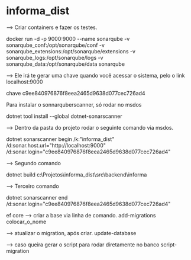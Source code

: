 # informa_dist


--> Criar containers e fazer os testes.

docker run -d -p 9000:9000 --name sonarqube -v sonarqube_conf:/opt/sonarqube/conf -v sonarqube_extensions:/opt/sonarqube/extensions -v sonarqube_logs:/opt/sonarqube/logs -v sonarqube_data:/opt/sonarqube/data sonarqube

--> Ele irá te gerar uma chave quando você acessar o sistema, pelo o link localhost:9000

chave
c9ee840976876f8eea2465d9638d077cec726ad4

Para instalar o sonnarquberscanner, só rodar no msdos

dotnet tool install --global dotnet-sonarscanner

--> Dentro da pasta do projeto rodar o seguinte comando via msdos.

dotnet sonarscanner begin /k:"informa_dist" /d:sonar.host.url="http://localhost:9000"  /d:sonar.login="c9ee840976876f8eea2465d9638d077cec726ad4"

--> Segundo comando

dotnet build c:\Projetos\informa_dist\src\backend\informa

--> Terceiro comando

dotnet sonarscanner end /d:sonar.login="c9ee840976876f8eea2465d9638d077cec726ad4"


ef core
--> criar a base via linha de comando.
add-migrations colocar_o_nome

--> atualizar o migration, após criar.
update-database

--> caso queira gerar o script para rodar diretamente no banco
script-migration



